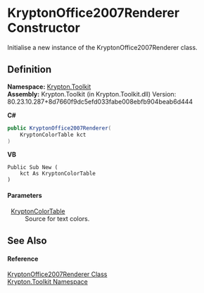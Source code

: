 # KryptonOffice2007Renderer Constructor


Initialise a new instance of the KryptonOffice2007Renderer class.



## Definition
**Namespace:** <a href="79d2eac2-21f4-54ff-7552-b20c33c30600.md">Krypton.Toolkit</a>  
**Assembly:** Krypton.Toolkit (in Krypton.Toolkit.dll) Version: 80.23.10.287+8d7660f9dc5efd033fabe008ebfb904beab6d444

**C#**
``` C#
public KryptonOffice2007Renderer(
	KryptonColorTable kct
)
```
**VB**
``` VB
Public Sub New ( 
	kct As KryptonColorTable
)
```



#### Parameters
<dl><dt>  <a href="dea02866-c4bb-a4a9-94c0-3c39ed614761.md">KryptonColorTable</a></dt><dd>Source for text colors.</dd></dl>

## See Also


#### Reference
<a href="5f5faf38-cace-089d-230d-aa30e9cb4c8e.md">KryptonOffice2007Renderer Class</a>  
<a href="79d2eac2-21f4-54ff-7552-b20c33c30600.md">Krypton.Toolkit Namespace</a>  
